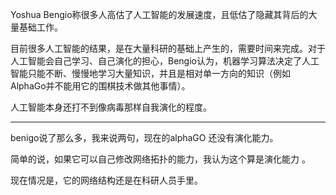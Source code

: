 Yoshua Bengio称很多人高估了人工智能的发展速度，且低估了隐藏其背后的大量基础工作。

目前很多人工智能的结果，是在大量科研的基础上产生的，需要时间来完成。对于人工智能会自己学习、自己演化的担心，Bengio认为，机器学习算法决定了人工智能只能不断、慢慢地学习大量知识，并且是相对单一方向的知识（例如AlphaGo并不能用它的围棋技术做其他事情）。

人工智能本身还打不到像病毒那样自我演化的程度。

---

benigo说了那么多，我来说两句，现在的alphaGO 还没有演化能力。

简单的说，如果它可以自己修改网络拓扑的能力，我认为这个算是演化能力 。

现在情况是，它的网络结构还是在科研人员手里。
